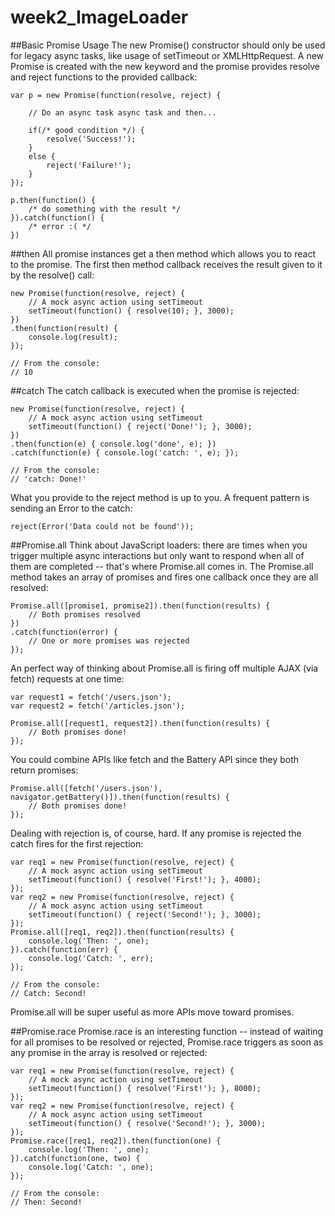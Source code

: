 # week2_ImageLoader

##Basic Promise Usage
The new Promise() constructor should only be used for legacy async tasks, like usage of setTimeout or XMLHttpRequest. A new Promise is created with the new keyword and the promise provides resolve and reject functions to the provided callback:
```
var p = new Promise(function(resolve, reject) {
	
	// Do an async task async task and then...

	if(/* good condition */) {
		resolve('Success!');
	}
	else {
		reject('Failure!');
	}
});

p.then(function() { 
	/* do something with the result */
}).catch(function() {
	/* error :( */
})
```
##then
All promise instances get a then method which allows you to react to the promise.  The first then method callback receives the result given to it by the resolve() call:
```
new Promise(function(resolve, reject) {
	// A mock async action using setTimeout
	setTimeout(function() { resolve(10); }, 3000);
})
.then(function(result) {
	console.log(result);
});

// From the console:
// 10
```
##catch
The catch callback is executed when the promise is rejected:
```
new Promise(function(resolve, reject) {
	// A mock async action using setTimeout
	setTimeout(function() { reject('Done!'); }, 3000);
})
.then(function(e) { console.log('done', e); })
.catch(function(e) { console.log('catch: ', e); });

// From the console:
// 'catch: Done!'
```
What you provide to the reject method is up to you. A frequent pattern is sending an Error to the catch:
```
reject(Error('Data could not be found'));
```

##Promise.all
Think about JavaScript loaders:  there are times when you trigger multiple async interactions but only want to respond when all of them are completed -- that's where Promise.all comes in.  The Promise.all method takes an array of promises and fires one callback once they are all resolved:
```
Promise.all([promise1, promise2]).then(function(results) {
	// Both promises resolved
})
.catch(function(error) {
	// One or more promises was rejected
});
```
An perfect way of thinking about Promise.all is firing off multiple AJAX (via fetch) requests at one time:
```
var request1 = fetch('/users.json');
var request2 = fetch('/articles.json');

Promise.all([request1, request2]).then(function(results) {
	// Both promises done!
});
```
You could combine APIs like fetch and the Battery API since they both return promises:
```
Promise.all([fetch('/users.json'), navigator.getBattery()]).then(function(results) {
	// Both promises done!
});
```
Dealing with rejection is, of course, hard. If any promise is rejected the catch fires for the first rejection:
```
var req1 = new Promise(function(resolve, reject) { 
	// A mock async action using setTimeout
	setTimeout(function() { resolve('First!'); }, 4000);
});
var req2 = new Promise(function(resolve, reject) { 
	// A mock async action using setTimeout
	setTimeout(function() { reject('Second!'); }, 3000);
});
Promise.all([req1, req2]).then(function(results) {
	console.log('Then: ', one);
}).catch(function(err) {
	console.log('Catch: ', err);
});

// From the console:
// Catch: Second!
```
Promise.all will be super useful as more APIs move toward promises.

##Promise.race
Promise.race is an interesting function -- instead of waiting for all promises to be resolved or rejected, Promise.race triggers as soon as any promise in the array is resolved or rejected:
```
var req1 = new Promise(function(resolve, reject) { 
	// A mock async action using setTimeout
	setTimeout(function() { resolve('First!'); }, 8000);
});
var req2 = new Promise(function(resolve, reject) { 
	// A mock async action using setTimeout
	setTimeout(function() { resolve('Second!'); }, 3000);
});
Promise.race([req1, req2]).then(function(one) {
	console.log('Then: ', one);
}).catch(function(one, two) {
	console.log('Catch: ', one);
});

// From the console:
// Then: Second!
```
